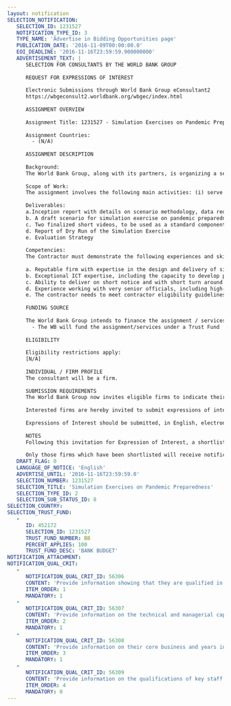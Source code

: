 ```yaml
---
layout: notification
SELECTION_NOTIFICATION: 
   SELECTION_ID: 1231527
   NOTIFICATION_TYPE_ID: 3
   TYPE_NAME: 'Advertise in Bidding Opportunities page'
   PUBLICATION_DATE: '2016-11-09T00:00:00.0'
   EOI_DEADLINE: '2016-11-16T23:59:59.900000000'
   ADVERTISEMENT_TEXT: |
      SELECTION FOR CONSULTANTS BY THE WORLD BANK GROUP
      
      REQUEST FOR EXPRESSIONS OF INTEREST
      
      Electronic Submissions through World Bank Group eConsultant2
      https://wbgeconsult2.worldbank.org/wbgec/index.html
      
      ASSIGNMENT OVERVIEW
      
      Assignment Title: 1231527 - Simulation Exercises on Pandemic Preparedness
      
      Assignment Countries:
        - (N/A)
      
      ASSIGNMENT DESCRIPTION
      
      Background:
      The World Bank Group, along with its partners, is organizing a series of Simulation Exercises on Pandemic Preparedness. The objective of the simulation exercises is to raise awareness of high-level policy makers--including Heads of State, Ministers of Finance, Health, and Agriculture, and CEOs of private companies--about the growing threats of pandemics on health security and economic development. Ultimately, the exercises are intended to contribute towards generating high-level political commitment to reforms, and to incentivize greater investment towards strengthening pandemic preparedness capacity (such as laboratories, disease surveillance, etc). The series will conclude with a simulation exercise conducted for Heads of State at the G20 Summit in Germany, July 2017. The Bank seeks the services of qualified firms to develop and deliver interactive, realistic, and relevant scenarios for the simulation exercises, bearing in mind the primary audiences and the expected outcomes. 
      
      Scope of Work:
      The assignment involves the following main activities: (i) serve as part of a multidisciplinary team that is collectively responsible for the design and delivery of the simulation exercises; (ii) lead the development of interactive scenario for the simulation exercises; (iii) develop pre-simulation materials as needed; (iv) conduct the simulation exercise; (v) propose an evaluation strategy for the simulation exercise and advise on its implementation.
      
      Deliverables:
      a.Inception report with details on scenario methodology, data requirements, available technologies for the scenario.
      b. A draft scenario for simulation exercise on pandemic preparedness, which replicates real life experiences of disease outbreaks and their socio-economic impacts
      c. Two finalized short videos, to be used as a standard component of the scenario, and customized for various audiences
      d. Report of Dry Run of the Simulation Exercise 
      e. Evaluation Strategy 
      
      Competencies:
      The Contractor must demonstrate the following experiences and skills:
      
      a. Reputable firm with expertise in the design and delivery of simulation exercise scenarios, includingpreferably experience within the health sector 
      b. Exceptional ICT expertise, including the capacity to develop products that combine and integrate a variety of media like videos, GIS maps, complex data visualizations, gaming experiences, including Virtual Reality/Augmented Reality
      c. Ability to deliver on short notice and with short turn around 
      d. Experience working with very senior officials, including high-level policymakers
      e. The contractor needs to meet contractor eligibility guidelines as posted on banks external website: www.worldbank.org/corporateprocurement 
      
      FUNDING SOURCE
      
      The World Bank Group intends to finance the assignment / services described below under the following:
        - The WB will fund the assignment/services under a Trust Fund
      
      ELIGIBILITY
      
      Eligibility restrictions apply:
      [N/A]
      
      INDIVIDUAL / FIRM PROFILE
      The consultant will be a firm. 
      
      SUBMISSION REQUIREMENTS
      The World Bank Group now invites eligible firms to indicate their interest in providing the services.  Interested firms must provide information indicating that they are qualified to perform the services (brochures, description of similar assignments, experience in similar conditions, availability of appropriate skills among staff, etc. for firms; CV and cover letter for individuals).  Please note that the total size of all attachments should be less than 5MB.  Consultants may associate to enhance their qualifications.
      
      Interested firms are hereby invited to submit expressions of interest.
      
      Expressions of Interest should be submitted, in English, electronically through World Bank Group eConsultant2 (https://wbgeconsult2.worldbank.org/wbgec/index.html)
      
      NOTES
      Following this invitation for Expression of Interest, a shortlist of qualified firms will be formally invited to submit proposals. Shortlisting and selection will be subject to the availability of funding.
      
      Only those firms which have been shortlisted will receive notification. No debrief will be provided to firms which have not been shortlisted.
   DRAFT_FLAG: 0
   LANGUAGE_OF_NOTICE: 'English'
   ADVERTISE_UNTIL: '2016-11-16T23:59:59.0'
   SELECTION_NUMBER: 1231527
   SELECTION_TITLE: 'Simulation Exercises on Pandemic Preparedness'
   SELECTION_TYPE_ID: 2
   SELECTION_SUB_STATUS_ID: 8
SELECTION_COUNTRY: 
SELECTION_TRUST_FUND: 
   - 
      ID: 452172
      SELECTION_ID: 1231527
      TRUST_FUND_NUMBER: BB
      PERCENT_APPLIES: 100
      TRUST_FUND_DESC: 'BANK BUDGET'
NOTIFICATION_ATTACHMENT: 
NOTIFICATION_QUAL_CRIT: 
   - 
      NOTIFICATION_QUAL_CRIT_ID: 56306
      CONTENT: 'Provide information showing that they are qualified in the field of the assignment.'
      ITEM_ORDER: 1
      MANDATORY: 1
   - 
      NOTIFICATION_QUAL_CRIT_ID: 56307
      CONTENT: 'Provide information on the technical and managerial capabilities of the firm.'
      ITEM_ORDER: 2
      MANDATORY: 1
   - 
      NOTIFICATION_QUAL_CRIT_ID: 56308
      CONTENT: 'Provide information on their core business and years in business.'
      ITEM_ORDER: 3
      MANDATORY: 1
   - 
      NOTIFICATION_QUAL_CRIT_ID: 56309
      CONTENT: 'Provide information on the qualifications of key staff.'
      ITEM_ORDER: 4
      MANDATORY: 0
---
```


